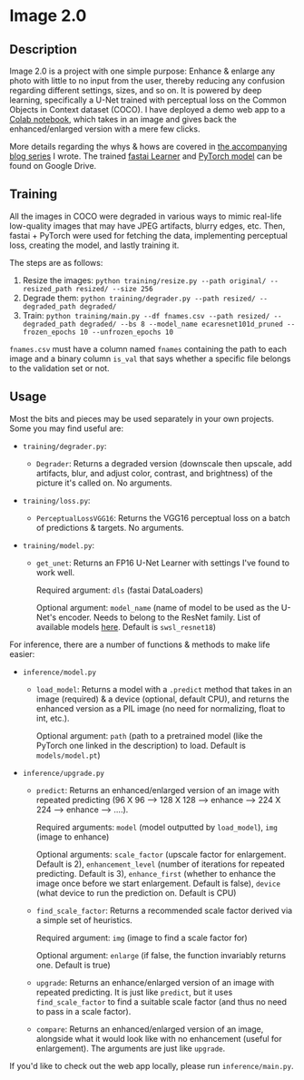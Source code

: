 # Image 2.0

## Description

Image 2.0 is a project with one simple purpose: Enhance & enlarge any photo with little to no input from the user, thereby reducing any confusion regarding different settings, sizes, and so on. It is powered by deep learning, specifically a U-Net trained with perceptual loss on the Common Objects in Context dataset (COCO). I have deployed a demo web app to a [Colab notebook](https://colab.research.google.com/drive/1rRbQcBL7AUy74Rr4_CtXhikoAQ2xriaF), which takes in an image and gives back the enhanced/enlarged version with a mere few clicks.

More details regarding the whys & hows are covered in [the accompanying blog series](https://medium.datadriveninvestor.com/enhancing-photos-with-deep-learning-part-1-an-overview-80f2dcb96849) I wrote. The trained [fastai Learner](https://drive.google.com/file/d/1mZsspP11fWd2VYhRJn0JlHtro7S0Jvx3/view?usp=sharing) and [PyTorch model](https://drive.google.com/file/d/1SVxl-UjFZXDoZu2h0yZadkErOruEfiwl/view?usp=sharing) can be found on Google Drive.


## Training

All the images in COCO were degraded in various ways to mimic real-life low-quality images that may have JPEG artifacts, blurry edges, etc. Then, fastai + PyTorch were used for fetching the data, implementing perceptual loss, creating the model, and lastly training it.

The steps are as follows:

1. Resize the images: `python training/resize.py --path original/ --resized_path resized/ --size 256`
2. Degrade them: `python training/degrader.py --path resized/ --degraded_path degraded/`
3. Train: `python training/main.py --df fnames.csv --path resized/ --degraded_path degraded/ --bs 8 --model_name ecaresnet101d_pruned --frozen_epochs 10 --unfrozen_epochs 10`

`fnames.csv` must have a column named `fnames` containing the path to each image and a binary column `is_val` that says whether a specific file belongs to the validation set or not.

## Usage

Most the bits and pieces may be used separately in your own projects. Some you may find useful are:

* `training/degrader.py`:

  * `Degrader`: Returns a degraded version (downscale then upscale, add artifacts, blur, and adjust color, contrast, and brightness) of the picture it's called on. No arguments.
  
* `training/loss.py`:

  * `PerceptualLossVGG16`: Returns the VGG16 perceptual loss on a batch of predictions & targets. No arguments.
  
* `training/model.py`:

  * `get_unet`: Returns an FP16 U-Net Learner with settings I've found to work well. 
      
      Required argument: `dls` (fastai DataLoaders)
      
      Optional argument: `model_name` (name of model to be used as the U-Net's encoder. Needs to belong to the ResNet family. List of available models [here](https://github.com/rwightman/pytorch-image-models). Default is `swsl_resnet18`)
  

For inference, there are a number of functions & methods to make life easier:

* `inference/model.py`

  * `load_model`: Returns a model with a `.predict` method that takes in an image (required) & a device (optional, default CPU), and returns the enhanced version as a PIL image (no need for normalizing, float to int, etc.). 
  
      Optional argument: `path` (path to a pretrained model (like the PyTorch one linked in the description) to load. Default is `models/model.pt`)

* `inference/upgrade.py`

  * `predict`: Returns an enhanced/enlarged version of an image with repeated predicting (96 X 96 --> 128 X 128 --> enhance --> 224 X 224 --> enhance --> ....). 
  
      Required arguments: `model` (model outputted by `load_model`), `img` (image to enhance)
  
      Optional arguments: `scale_factor` (upscale factor for enlargement. Default is 2), `enhancement_level` (number of iterations for repeated predicting. Default is 3), `enhance_first` (whether to enhance the image once before we start enlargement. Default is false), `device` (what device to run the prediction on. Default is CPU)

  * `find_scale_factor`: Returns a recommended scale factor derived via a simple set of heuristics. 
  
      Required argument: `img` (image to find a scale factor for)
  
      Optional argument: `enlarge` (if false, the function invariably returns one. Default is true)

  * `upgrade`: Returns an enhance/enlarged version of an image with repeated predicting. It is just like `predict`, but it uses `find_scale_factor` to find a suitable scale factor (and thus no need to pass in a scale factor).

  * `compare`: Returns an enhanced/enlarged version of an image, alongside what it would look like with no enhancement (useful for enlargement). The arguments are just like `upgrade`.


If you'd like to check out the web app locally, please run `inference/main.py`.
